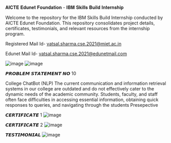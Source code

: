 𝐀𝐈𝐂𝐓𝐄 𝐄𝐝𝐮𝐧𝐞𝐭 𝐅𝐨𝐮𝐧𝐝𝐚𝐭𝐢𝐨𝐧 - 𝐈𝐁𝐌 𝐒𝐤𝐢𝐥𝐥𝐬 𝐁𝐮𝐢𝐥𝐝 𝐈𝐧𝐭𝐞𝐫𝐧𝐬𝐡𝐢𝐩


Welcome to the repository for the IBM Skills Build Internship conducted by AICTE Edunet Foundation. This repository consolidates project details, certificates, testimonials, and relevant resources from the internship program.

Registered Mail Id- vatsal.sharma.cse.2021@miet.ac.in

Edunet Mail Id- vatsal.sharma.cse.2021@edunetmail.com

![image](https://github.com/user-attachments/assets/07d5b3b6-10f7-41da-893a-73708ebe4560)                             ![image](https://github.com/user-attachments/assets/2efd5f42-2c11-46ab-82c6-1e00b516b9d6)

𝙋𝙍𝙊𝘽𝙇𝙀𝙈 𝙎𝙏𝘼𝙏𝙀𝙈𝙀𝙉𝙏 𝙉𝙊 10

College ChatBot (NLP)
The current communication and information retrieval systems in our college are outdated and do not effectively cater to the dynamic needs of the academic community. Students, faculty, and staff often face difficulties in accessing essential information, obtaining quick responses to queries, and navigating through the students Presepective

𝘾𝙀𝙍𝙏𝙄𝙁𝙄𝘾𝘼𝙏𝙀 1
![image](https://github.com/user-attachments/assets/01d0153b-c792-452a-a866-03d5a3b9c0bb)  

𝘾𝙀𝙍𝙏𝙄𝙁𝙄𝘾𝘼𝙏𝙀 2
![image](https://github.com/user-attachments/assets/2aac9da7-6af0-4dec-9f42-327f48fb2f95)

𝙏𝙀𝙎𝙏𝙄𝙈𝙊𝙉𝙄𝘼𝙇
![image](https://github.com/user-attachments/assets/51b84ee9-b82b-43f7-ae97-4bf0971de40b)




